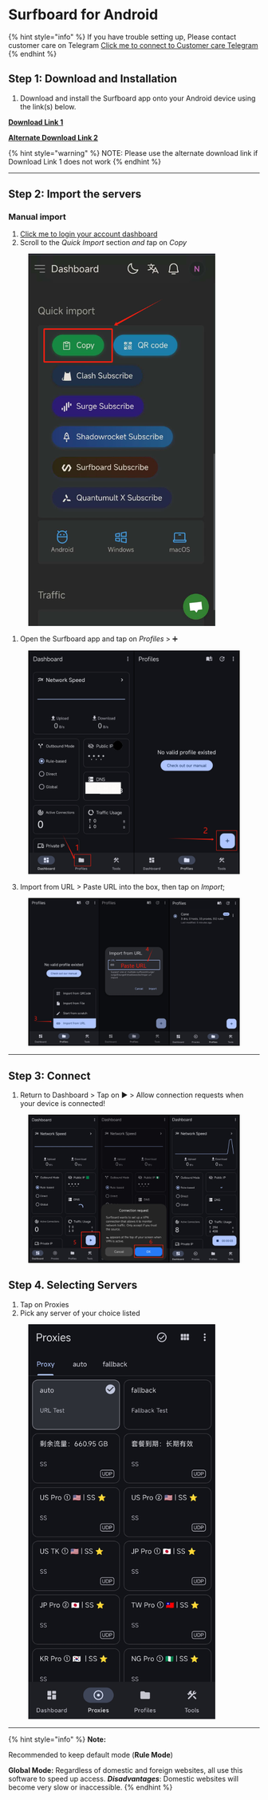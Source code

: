 # Surfboard for Android

{% hint style="info" %}
If you have trouble setting up, Please contact customer care on Telegram [Click me to connect to Customer care Telegram](https://t.me/conesupport)
{% endhint %}

## Step 1: Download and Installation

1. Download and install the Surfboard app onto your Android device using the link(s) below.

[**Download Link 1**](https://app.alekwu.top/soft/android/surfboard.apk)

[**Alternate Download Link 2**](https://www.mediafire.com/file/p0ktkoeohvcf3da/surfboard.apk/file)

{% hint style="warning" %}
NOTE: Please use the alternate download link if Download Link 1 does not work
{% endhint %}

***

## Step 2: Import the servers

### Manual import

1. [Click me to login your account dashboard](https://dash.coneapp.top)
2. Scroll to the _Quick Import_ section _and &#x74;_&#x61;p on _Copy_&#x20;

<figure><img src="../.gitbook/assets/Weixin Image_20250113135432.png" alt="" width="375"><figcaption></figcaption></figure>

1. Open the Surfboard app and tap on _Profiles_ > ➕

<figure><img src="../.gitbook/assets/image (66).png" alt="" width="563"><figcaption></figcaption></figure>

3. Import from URL > Paste URL into the box, then tap on _Import_;&#x20;

<figure><img src="../.gitbook/assets/image (69).png" alt="" width="563"><figcaption></figcaption></figure>

***

## Step 3: Connect

1. Return to Dashboard > Tap on ▶️ > Allow connection requests when your device is connected!

<figure><img src="../.gitbook/assets/image (70).png" alt="" width="563"><figcaption></figcaption></figure>

## Step 4. Selecting Servers

1. Tap on Proxies
2. Pick any server of your choice listed

<figure><img src="../.gitbook/assets/image (71).png" alt="" width="375"><figcaption></figcaption></figure>

***

{% hint style="info" %}
**Note:**

Recommended to keep default mode (**Rule Mode**)&#x20;

**Global Mode:** Regardless of domestic and foreign websites, all use this software to speed up access. _**Disadvantages**_: Domestic websites will become very slow or inaccessible.
{% endhint %}

&#x20;

